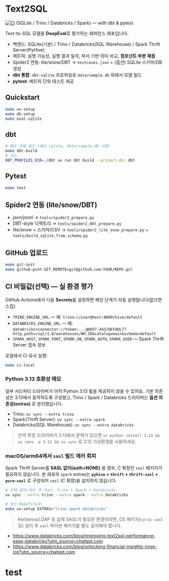 # Text2SQL

[![CI](https://github.com/kyungjunleeme/Text2SQL/actions/workflows/ci.yml/badge.svg)](https://github.com/kyungjunleeme/Text2SQL/actions/workflows/ci.yml) (SQLite / Trino / Databricks / Spark) — with dbt & pytest

Text-to-SQL 모델을 **DeepEval**로 평가하는 레퍼런스 레포입니다.  
- 백엔드: SQLite(기본) / Trino / Databricks(SQL Warehouse) / Spark Thrift Server(PyHive)  
- 메트릭: 실행 가능성, 실행 결과 일치, 파서 기반 의미 비교, **컴포넌트 부분 채점**  
- Spider2 연동: lite/snow/DBT → `testcases.json` + (옵션) SQLite 스키마/DB 생성  
- **dbt 통합**: `dbt-sqlite` 프로파일로 `data/sample.db` 위에서 모델 빌드  
- **pytest**: 메트릭 단위 테스트 제공

## Quickstart
```bash
make uv-setup
make db-setup
make eval-sqlite
```

## dbt
```bash
# dbt 모델 빌드 (dbt-sqlite, data/sample.db 사용)
make dbt-build
# 또는
DBT_PROFILES_DIR=./dbt uv run dbt build --project-dir dbt
```

## Pytest
```bash
make test
```

## Spider2 연동 (lite/snow/DBT)
- json/jsonl → `tools/spider2_prepare.py`
- DBT-style 디렉토리 → `tools/spider2_dbt_prepare.py`
- lite/snow + 스키마/CSV → `tools/spider2_lite_snow_prepare.py` + `tools/build_sqlite_from_schema.py`

## GitHub 업로드
```bash
make git-init
make github-push GIT_REMOTE=git@github.com:YOUR/REPO.git
```

## CI 비밀값(선택) — 실 환경 평가
GitHub Actions에서 다음 **Secrets**를 설정하면 해당 단계가 자동 실행됩니다(없으면 스킵).
- `TRINO_ENGINE_URL` — 예: `trino://user@host:8080/hive/default`
- `DATABRICKS_ENGINE_URL` — 예: `databricks+connector://token:...@HOST:443/DEFAULT?http_path=/sql/1.0/warehouses/WH_ID&catalog=main&schema=default`
- `SPARK_HOST`, `SPARK_PORT`, `SPARK_DB`, `SPARK_AUTH`, `SPARK_USER` — Spark Thrift Server 접속 정보

로컬에서 CI 유사 실행:
```bash
make ci-local
```


### Python 3.13 호환성 메모
일부 서드파티 드라이버가 아직 Python 3.13 휠을 제공하지 않을 수 있어요. 기본 의존성은 3.13에서 동작하도록 구성했고,
Trino / Spark / Databricks 드라이버는 **옵션 의존성(extras)** 로 분리했습니다.

- Trino: `uv sync --extra trino`
- Spark(Thrift Server): `uv sync --extra spark`
- Databricks(SQL Warehouse): `uv sync --extra databricks`

> 만약 특정 드라이버가 3.13에서 문제가 있으면 `uv python install 3.12 && uv venv -p 3.12 && uv sync` 로 3.12 가상환경을 사용하세요.


### macOS/arm64에서 `sasl` 빌드 에러 회피
Spark Thrift Server를 **SASL 없이(auth=NONE)** 쓸 경우, C 확장인 `sasl` 패키지가 필요하지 않습니다.
본 레포의 `spark` extras는 **`pyhive` + `thrift` + `thrift-sasl` + `pure-sasl`** 로 구성되어 `sasl` (C 확장)을 설치하지 않습니다.

```bash
# 선택 설치(여러 개 가능): Trino + Spark + Databricks
uv sync --extra trino --extra spark --extra databricks

# 또는 Makefile로
make uv-setup EXTRAS="trino spark databricks"
```
> Kerberos/LDAP 등 실제 SASL이 필요한 환경이라면, OS 패키지(`cyrus-sasl` 등) 설치 후 `sasl` 파이썬 패키지를 별도 설치해야 합니다.


- https://www.databricks.com/blog/improving-text2sql-performance-ease-databricks?utm_source=chatgpt.com
- https://www.databricks.com/blog/unlocking-financial-insights-nyse-ice?utm_source=chatgpt.com

# test